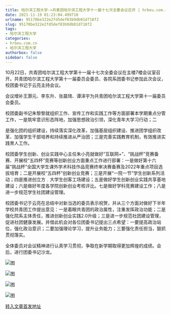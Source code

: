 ```yaml
---
title: 哈尔滨工程大学->共青团哈尔滨工程大学十一届十七次全委会议召开 | hrbeu.com.cn
date: 2021-11-19 01:23:04.499710
urlname: 95170be322e2fd5def03b9db01d718f2
slug: 95170be322e2fd5def03b9db01d718f2
tags: 
- 哈尔滨工程大学
categories:
- hrbeu.com.cn
- 哈尔滨工程大学
authorbox: false
sidebar: false
---
```

10月22日，共青团哈尔滨工程大学第十一届十七次全委会议在主楼7楼会议室召开。共青团哈尔滨工程大学第十一届委员会委员、各院系团委书记参加此次会议，校团委书记于云亮主持会议。

会议增补王灏元、李东升、张晨琦、谭泽宇为共青团哈尔滨工程大学第十一届委员会委员。

校团委副书记朱黎黎就组织工作、宣传工作和实践工作等方面部署本学期重点分管工作，一是筑牢意识形态阵地，加强思想政治引领，深化青年大学习行动；二
<!--more-->
是强化团的组织建设，持续落实深化改革，加强基层组织建设、推进团学组织改革、加强学生干部培养和持续推进从严治团；三是完善实践教育机制，有效推进实践育人工作。

校团委学生创新、创业实践中心主任朱小亮就做好“互联网+”、“挑战杯”竞赛备赛、开展校“五四杯”竞赛等创新创业方面重点工作进行部署：一是做好第十六届“挑战杯”全国大学生课外学术科技作品竞赛终审决赛备赛及2022年重点项目选拔培育；二是开展校“五四杯”创新创业竞赛；三是开展“一院一节”学生创新系列活动；四是推进创立方﹒大学生创客工场建设；五是做好学生创新创业实践共享基地建设；六是做好年度各学院创新创业考核评比。七是做好学科竞赛建设工作；八是进一步规范学生社团建设管理。

校团委书记于云亮在总结中对新当选的委员表示祝贺，并从三个方面对做好下半年学校共青团工作提出意见：一是着眼共青团的政治属性，注重发挥政治功能；二是强化院系主体责任，推进创新创业实践2.0升级；三是进一步规范社团建设管理，促进社团健康发展。并借此机会对各位团委书记提出三点希望：一要提高政治站位，强化政治意识；二要加强理论学习，提升业务能力；三要强化责任担当，狠抓贯彻落实。

全体委员对会议精神进行认真学习贯彻，争取在新学期取得更加辉煌的成绩。会后，进行团委书记沙龙。

![图](http://gongxue.cn/__local/B/26/F6/3FF9C32AC815E96C3493B18820D_7BCC97BB_15D8B.jpg)

![图](http://gongxue.cn/__local/A/63/22/140AFDF50E19A1334BA44343FCD_2E0E32D4_E147.jpg)

![图](http://gongxue.cn/__local/A/B0/20/4E0B3DF799156EBD3909927AF80_CB4198E9_16C22.jpg)

![图](http://gongxue.cn/__local/5/B4/5E/1D2E50A2B0F522E264F12C17A0B_BA5A3CC2_165F5.jpg)

[转入文章首发地址](http://gongxue.cn/info/1015/68865.htm)